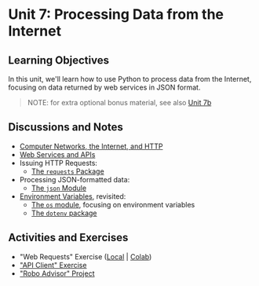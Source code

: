 # Unit 7: Processing Data from the Internet

## Learning Objectives

In this unit, we'll learn how to use Python to process data from the Internet, focusing on data returned by web services in JSON format.

> NOTE: for extra optional bonus material, see also [Unit 7b](/units/unit-7b.md)

## Discussions and Notes

  + [Computer Networks, the Internet, and HTTP](/notes/info-systems/networks.md)
  + [Web Services and APIs](/notes/software/apis.md)
  + Issuing HTTP Requests:
    + [The `requests` Package](/notes/python/packages/requests.md)
  + Processing JSON-formatted data:
    + [The `json` Module](/notes/python/modules/json.md)
  + [Environment Variables](/notes/environment-variables/README.md), revisited:
    + [The `os` module](/notes/python/modules/os.md#environment-variables), focusing on environment variables
    + [The `dotenv` package](/notes/python/packages/dotenv.md)

## Activities and Exercises

  + "Web Requests" Exercise ([Local](/exercises/web-requests/README.md) | [Colab](https://colab.research.google.com/drive/1Er3WxQVtXaEjCG_oj-cChtKqDSp6LEqo?usp=sharing))
  + ["API Client" Exercise](/exercises/api-client/README.md)
  + ["Robo Advisor" Project](/projects/robo-advisor/README.md)
